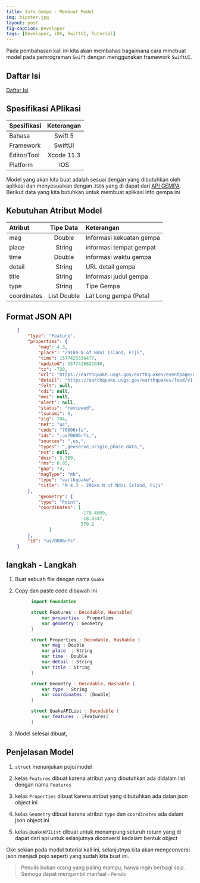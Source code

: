 ```yaml
---
title: Info Gempa - Membuat Model
img: hipster.jpg
layout: post
fig-caption: Developer
tags: [Developer, iOS, SwiftUI, Tutorial]
---
```


Pada pembahasan kali ini kita akan membahas bagaimana cara mmebuat model pada pemrograman `Swift` dengan menggunakan framework `SwiftUI`.
<!--more-->

## Daftar Isi ##

[Daftar Isi](https://thengoding.com/2019/12/27/j-info-gempa-daftar-isi/)


## Spesifikasi APlikasi ##

|  Spesifikasi  | Keterangan      |
| :------------ |:---------------:|
|  Bahasa       | Swift 5         |
| Framework     | SwiftUI         |
| Editor/Tool   | Xcode 11.3      |
| Platform      | IOS             | 


Model yang akan kita buat adalah sesuai dengan yang dibutuhkan oleh aplikasi dan menyesuaikan dengan `JSON`  yang di dapat dari [API GEMPA](https://earthquake.usgs.gov/earthquakes/feed/v1.0/summary/2.5_day.geojson).
Berikut data yang kita butuhkan untuk membuat aplikasi info gempa ini

## Kebutuhan Atribut Model ##

|     Atribut    |      Tipe Data      |       Keterangan        |  
| :--------------| :------------------:|:------------------------|
| mag            | Double              | Informasi kekuatan gempa|
| place          | String              | informasi tempat gempat |
| time           | Double              | informasi waktu gempa   |
| detail         | String              | URL detail gempa        |
| title          | String              | Informasi judul gempa   |
| type           | String              | Tipe Gempa              |
| coordinates    | List Double        | Lat Long gempa (Peta)  |


## Format JSON API ##

```json
    {
        "type": "Feature",
        "properties": {
            "mag": 4.3,
            "place": "291km N of Ndoi Island, Fiji",
            "time": 1577425336477,
            "updated": 1577426822040,
            "tz": -720,
            "url": "https://earthquake.usgs.gov/earthquakes/eventpage/us70006rfs",
            "detail": "https://earthquake.usgs.gov/earthquakes/feed/v1.0/detail/us70006rfs.geojson",
            "felt": null,
            "cdi": null,
            "mmi": null,
            "alert": null,
            "status": "reviewed",
            "tsunami": 0,
            "sig": 284,
            "net": "us",
            "code": "70006rfs",
            "ids": ",us70006rfs,",
            "sources": ",us,",
            "types": ",geoserve,origin,phase-data,",
            "nst": null,
            "dmin": 3.389,
            "rms": 0.85,
            "gap": 74,
            "magType": "mb",
            "type": "earthquake",
            "title": "M 4.3 - 291km N of Ndoi Island, Fiji"
        },
            "geometry": {
            "type": "Point",
            "coordinates": [
                            -178.4009,
                            -18.0347,
                            570.2
                ]
        },
        "id": "us70006rfs"
    }
```

## langkah - Langkah ##

1. Buat sebuah file dengan nama `Quake`
2. Copy dan paste code dibawah ini
   
   ```swift
         import Foundation

         struct Features : Decodable, Hashable{
             var properties : Properties
             var geometry : Geometry
         }

         struct Properties : Decodable, Hashable {
             var mag : Double
             var place  : String
             var time : Double
             var detail : String
             var title : String
         }

         struct Geometry : Decodable, Hashable {
             var type : String
             var coordinates : [Double]
         }

         struct QuakeAPIList : Decodable {
             var features : [Features]
         }
   ```

3. Model selesai dibuat,


## Penjelasan Model ##

1. `struct` menunjukan pojo/model
   
2. kelas `Features` dibuat karena atribut yang dibutuhkan ada didalam list dengan nama `Features`
   
3. kelas `Properties` dibuat karena atribut yang dibutuhkan ada dalan json object ini
   
4. kelas `Geometry` dibuat karena atribut `type` dan `coordinates` ada dalam json object ini
   
5. kelas `QuakeAPIList` dibuat untuk menampung seluruh return yang di dapat dari api untuk selanjutnya diconversi kedalam bentuk object



Oke sekian pada modul tutorial kali ini, selanjutnya kita akan mengconversi json menjadi pojo seperti yang sudah kita buat ini.


>Penulis bukan orang yang paling mampu, hanya ingin berbagi saja. Semoga dapat mengambil manfaat<small> - Penulis</small>